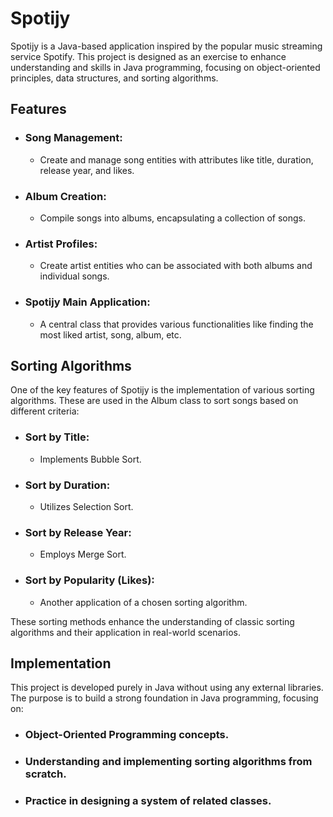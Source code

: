 # __Spotijy__

Spotijy is a Java-based application inspired by the popular music streaming service Spotify. This project is designed as an exercise to enhance understanding and skills in Java programming, focusing on object-oriented principles, data structures, and sorting algorithms.

## Features

- ### Song Management:
  - Create and manage song entities with attributes like title, duration, release year, and likes.
- ### Album Creation:
  -  Compile songs into albums, encapsulating a collection of songs.
- ### Artist Profiles:
  -  Create artist entities who can be associated with both albums and individual songs.
- ### Spotijy Main Application:
  -  A central class that provides various functionalities like finding the most liked artist, song, album, etc.

## Sorting Algorithms

One of the key features of Spotijy is the implementation of various sorting algorithms. These are used in the Album class to sort songs based on different criteria:

- ### Sort by Title:
  -  Implements Bubble Sort.
- ### Sort by Duration:
  -  Utilizes Selection Sort.
- ### Sort by Release Year:
  -  Employs Merge Sort.
- ### Sort by Popularity (Likes):
  -  Another application of a chosen sorting algorithm.

These sorting methods enhance the understanding of classic sorting algorithms and their application in real-world scenarios.

## Implementation

This project is developed purely in Java without using any external libraries. The purpose is to build a strong foundation in Java programming, focusing on:

- ### Object-Oriented Programming concepts.
- ### Understanding and implementing sorting algorithms from scratch.
- ### Practice in designing a system of related classes.

